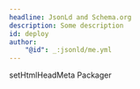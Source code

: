 ```yaml
---
headline: JsonLd and Schema.org
description: Some description
id: deploy
author:
    "@id": _:jsonld/me.yml
---
```


setHtmlHeadMeta
Packager

